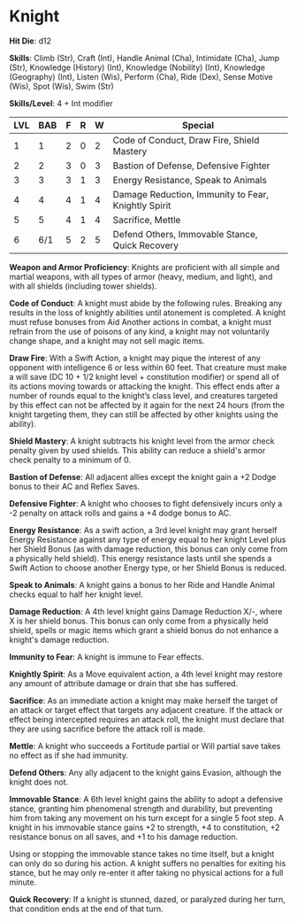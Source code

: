 # Knight

**Hit Die**: d12

**Skills**: Climb (Str), Craft (Int), Handle Animal (Cha), Intimidate (Cha), Jump (Str), Knowledge (History) (Int), Knowledge (Nobility) (Int), Knowledge (Geography) (Int), Listen (Wis), Perform (Cha), Ride (Dex), Sense Motive (Wis), Spot (Wis), Swim (Str)

**Skills/Level**: 4 + Int modifier

LVL | BAB | F | R | W | Special 
--- | --- | - | - | - | ------- 
1   | 1   | 2 | 0 | 2 | Code of Conduct, Draw Fire, Shield Mastery       
2   | 2   | 3 | 0 | 3 | Bastion of Defense, Defensive Fighter
3   | 3   | 3 | 1 | 3 | Energy Resistance, Speak to Animals
4   | 4   | 4 | 1 | 4 | Damage Reduction, Immunity to Fear, Knightly Spirit
5   | 5   | 4 | 1 | 4 | Sacrifice, Mettle
6   | 6/1 | 5 | 2 | 5 | Defend Others, Immovable Stance, Quick Recovery

**Weapon and Armor Proficiency**: Knights are proficient with all simple and martial weapons, with all types of armor (heavy, medium, and light), and with all shields (including tower shields).

**Code of Conduct**: A knight must abide by the following rules. Breaking any results in the loss of knightly abilities until atonement is completed. A knight must refuse bonuses from Aid Another actions in combat, a knight must refrain from the use of poisons of any kind, a knight may not voluntarily change shape, and a knight may not sell magic items.

**Draw Fire**: With a Swift Action, a knight may pique the interest of any opponent with intelligence 6 or less within 60 feet. That creature must make a will save (DC 10 + 1/2 knight level + constitution modifier) or spend all of its actions moving towards or attacking the knight. This effect ends after a number of rounds equal to the knight’s class level, and creatures targeted by this effect can not be affected by it again for the next 24 hours (from the knight targeting them, they can still be affected by other knights using the ability).

**Shield Mastery**: A knight subtracts his knight level from the armor check penalty given by used shields. This ability can reduce a shield's armor check penalty to a minimum of 0.

**Bastion of Defense**: All adjacent allies except the knight gain a +2 Dodge bonus to their AC and Reflex Saves.

**Defensive Fighter**: A knight who chooses to fight defensively incurs only a -2 penalty on attack rolls and gains a +4 dodge bonus to AC.

**Energy Resistance**: As a swift action, a 3rd level knight may grant herself Energy Resistance against any type of energy equal to her knight Level plus her Shield Bonus (as with damage reduction, this bonus can only come from a physically held shield). This energy resistance lasts until she spends a Swift Action to choose another Energy type, or her Shield Bonus is reduced.

**Speak to Animals**: A knight gains a bonus to her Ride and Handle Animal checks equal to half her knight level.

**Damage Reduction**: A 4th level knight gains Damage Reduction X/-, where X is her shield bonus. This bonus can only come from a physically held shield, spells or magic items which grant a shield bonus do not enhance a knight's damage reduction.

**Immunity to Fear**: A knight is immune to Fear effects.

**Knightly Spirit**: As a Move equivalent action, a 4th level knight may restore any amount of attribute damage or drain that she has suffered.

**Sacrifice**: As an immediate action a knight may make herself the target of an attack or target effect that targets any adjacent creature. If the attack or effect being intercepted requires an attack roll, the knight must declare that they are using sacrifice before the attack roll is made.

**Mettle**: A knight who succeeds a Fortitude partial or Will partial save takes no effect as if she had immunity.

**Defend Others**: Any ally adjacent to the knight gains Evasion, although the knight does not.

**Immovable Stance**: A 6th level knight gains the ability to adopt a defensive stance, granting him phenomenal strength and durability, but preventing him from taking any movement on his turn except for a single 5 foot step. A knight in his immovable stance gains +2 to strength, +4 to constitution, +2 resistance bonus on all saves, and +1 to his damage reduction.

Using or stopping the immovable stance takes no time itself, but a knight can only do so during his action. A knight suffers no penalties for exiting his stance, but he may only re-enter it after taking no physical actions for a full minute.

**Quick Recovery**: If a knight is stunned, dazed, or paralyzed during her turn, that condition ends at the end of that turn.

